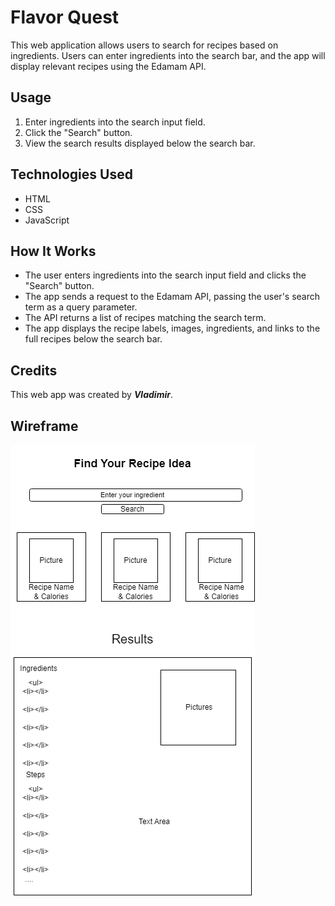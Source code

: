 # Flavor Quest

This web application allows users to search for recipes based on ingredients. Users can enter ingredients into the search bar, and the app will display relevant recipes using the Edamam API.

## Usage

1. Enter ingredients into the search input field.
2. Click the "Search" button.
3. View the search results displayed below the search bar.

## Technologies Used

- HTML
- CSS
- JavaScript

## How It Works

- The user enters ingredients into the search input field and clicks the "Search" button.
- The app sends a request to the Edamam API, passing the user's search term as a query parameter.
- The API returns a list of recipes matching the search term.
- The app displays the recipe labels, images, ingredients, and links to the full recipes below the search bar.

## Credits

This web app was created by ***Vladimir***.

## Wireframe
![Final look picture](./Flavor_Quest.png) 


